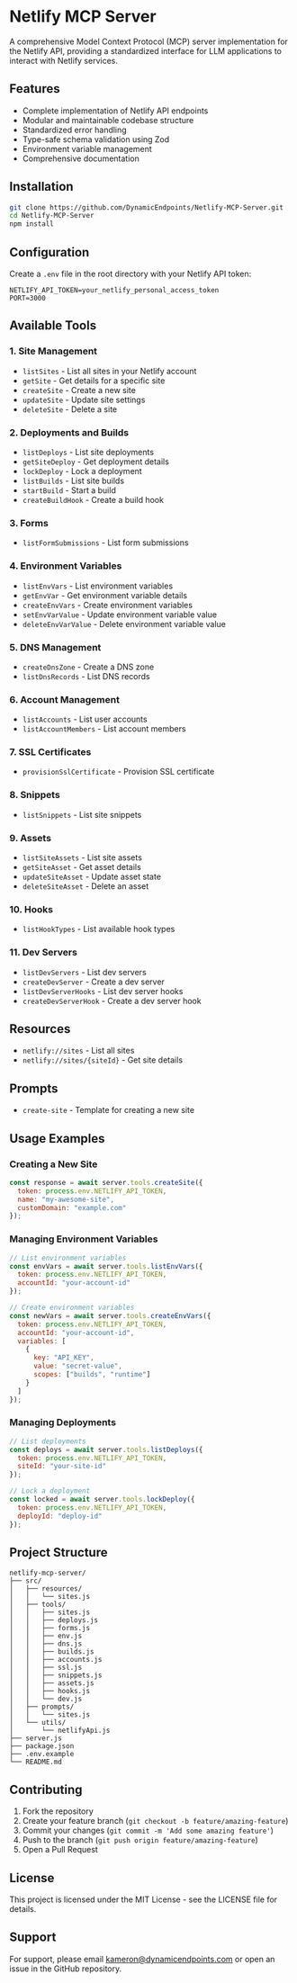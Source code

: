 # Netlify MCP Server

A comprehensive Model Context Protocol (MCP) server implementation for the Netlify API, providing a standardized interface for LLM applications to interact with Netlify services.

## Features

- Complete implementation of Netlify API endpoints
- Modular and maintainable codebase structure
- Standardized error handling
- Type-safe schema validation using Zod
- Environment variable management
- Comprehensive documentation

## Installation

```bash
git clone https://github.com/DynamicEndpoints/Netlify-MCP-Server.git
cd Netlify-MCP-Server
npm install
```

## Configuration

Create a `.env` file in the root directory with your Netlify API token:

```env
NETLIFY_API_TOKEN=your_netlify_personal_access_token
PORT=3000
```

## Available Tools

### 1. Site Management
- `listSites` - List all sites in your Netlify account
- `getSite` - Get details for a specific site
- `createSite` - Create a new site
- `updateSite` - Update site settings
- `deleteSite` - Delete a site

### 2. Deployments and Builds
- `listDeploys` - List site deployments
- `getSiteDeploy` - Get deployment details
- `lockDeploy` - Lock a deployment
- `listBuilds` - List site builds
- `startBuild` - Start a build
- `createBuildHook` - Create a build hook

### 3. Forms
- `listFormSubmissions` - List form submissions

### 4. Environment Variables
- `listEnvVars` - List environment variables
- `getEnvVar` - Get environment variable details
- `createEnvVars` - Create environment variables
- `setEnvVarValue` - Update environment variable value
- `deleteEnvVarValue` - Delete environment variable value

### 5. DNS Management
- `createDnsZone` - Create a DNS zone
- `listDnsRecords` - List DNS records

### 6. Account Management
- `listAccounts` - List user accounts
- `listAccountMembers` - List account members

### 7. SSL Certificates
- `provisionSslCertificate` - Provision SSL certificate

### 8. Snippets
- `listSnippets` - List site snippets

### 9. Assets
- `listSiteAssets` - List site assets
- `getSiteAsset` - Get asset details
- `updateSiteAsset` - Update asset state
- `deleteSiteAsset` - Delete an asset

### 10. Hooks
- `listHookTypes` - List available hook types

### 11. Dev Servers
- `listDevServers` - List dev servers
- `createDevServer` - Create a dev server
- `listDevServerHooks` - List dev server hooks
- `createDevServerHook` - Create a dev server hook

## Resources

- `netlify://sites` - List all sites
- `netlify://sites/{siteId}` - Get site details

## Prompts

- `create-site` - Template for creating a new site

## Usage Examples

### Creating a New Site

```javascript
const response = await server.tools.createSite({
  token: process.env.NETLIFY_API_TOKEN,
  name: "my-awesome-site",
  customDomain: "example.com"
});
```

### Managing Environment Variables

```javascript
// List environment variables
const envVars = await server.tools.listEnvVars({
  token: process.env.NETLIFY_API_TOKEN,
  accountId: "your-account-id"
});

// Create environment variables
const newVars = await server.tools.createEnvVars({
  token: process.env.NETLIFY_API_TOKEN,
  accountId: "your-account-id",
  variables: [
    {
      key: "API_KEY",
      value: "secret-value",
      scopes: ["builds", "runtime"]
    }
  ]
});
```

### Managing Deployments

```javascript
// List deployments
const deploys = await server.tools.listDeploys({
  token: process.env.NETLIFY_API_TOKEN,
  siteId: "your-site-id"
});

// Lock a deployment
const locked = await server.tools.lockDeploy({
  token: process.env.NETLIFY_API_TOKEN,
  deployId: "deploy-id"
});
```

## Project Structure

```
netlify-mcp-server/
├── src/
│   ├── resources/
│   │   └── sites.js
│   ├── tools/
│   │   ├── sites.js
│   │   ├── deploys.js
│   │   ├── forms.js
│   │   ├── env.js
│   │   ├── dns.js
│   │   ├── builds.js
│   │   ├── accounts.js
│   │   ├── ssl.js
│   │   ├── snippets.js
│   │   ├── assets.js
│   │   ├── hooks.js
│   │   └── dev.js
│   ├── prompts/
│   │   └── sites.js
│   └── utils/
│       └── netlifyApi.js
├── server.js
├── package.json
├── .env.example
└── README.md
```

## Contributing

1. Fork the repository
2. Create your feature branch (`git checkout -b feature/amazing-feature`)
3. Commit your changes (`git commit -m 'Add some amazing feature'`)
4. Push to the branch (`git push origin feature/amazing-feature`)
5. Open a Pull Request

## License

This project is licensed under the MIT License - see the LICENSE file for details.

## Support

For support, please email kameron@dynamicendpoints.com or open an issue in the GitHub repository.
